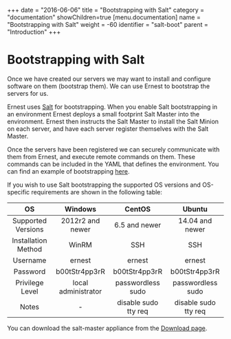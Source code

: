 +++
date = "2016-06-06"
title = "Bootstrapping with Salt"
category = "documentation"
showChildren=true
[menu.documentation]
  name = "Bootstrapping with Salt"
  weight = -60
  identifier = "salt-boot"
  parent = "Introduction"
+++

# Bootstrapping with Salt

Once we have created our servers we may want to install and configure software on them (bootstrap them). We can use Ernest to bootstrap the servers for us.

Ernest uses [Salt](https://saltstack.com/) for bootstrapping. When you enable Salt bootstrapping in an environment Ernest deploys a small footprint Salt Master into the environment. Ernest then instructs the Salt Master to install the Salt Minion on each server, and have each server register themselves with the Salt Master.

Once the servers have been registered we can securely communicate with them from Ernest, and execute remote commands on them. These commands can be included in the YAML that defines the environment. You can find an example of bootstrapping [here](/documentation/vcloud-normal-examples/).

If you wish to use Salt bootstrapping the supported OS versions and OS-specific requirements are shown in the following table:

| OS | Windows | CentOS | Ubuntu |
|:---:|:---:|:---:|:---:|
| Supported Versions | 2012r2 and newer | 6.5 and newer | 14.04 and newer |
| Installation Method | WinRM | SSH | SSH |
| Username | ernest | ernest | ernest |
| Password | b00tStr4pp3rR | b00tStr4pp3rR | b00tStr4pp3rR |
| Privilege Level | local administrator | passwordless sudo | passwordless sudo |
| Notes | - | disable sudo tty req | disable sudo tty req |

You can download the salt-master appliance from the [Download page](/download).